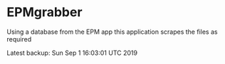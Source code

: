 # EPMgrabber
Using a database from the EPM app this application scrapes the files as required


Latest backup: Sun Sep 1 16:03:01 UTC 2019
